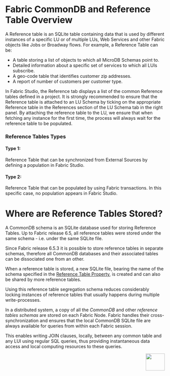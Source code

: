 # **Fabric CommonDB and Reference Table Overview** 

A Reference table is an SQLite table containing data that is used by different instances of a specific LU or of multiple LUs, Web Services and other Fabric objects like Jobs or Broadway flows.
For example, a Reference Table can be:

- A table storing a list of objects to which all MicroDB Schemas point to. 
- Detailed information about a specific set of services to which all LUIs subscribe. 
- A geo-code table that identifies customer zip addresses. 
- A report of number of customers per customer type. 

In Fabric Studio, the Reference tab displays a list of the common Reference tables defined in a project. It is strongly recommended to ensure that the Reference table is attached to an LU Schema by ticking on the appropriate Reference table in the References section of the LU Schema tab in the right panel. 
By attaching the reference table to the LU, we ensure that when fetching any instance for the first time, the process will always wait for the reference table to be populated.

### **Reference Tables Types**
#### Type 1:
Reference Table that can be synchronized from External Sources by defining a population in Fabric Studio. 

#### Type 2:
Reference Table that can be populated by using Fabric transactions. In this specific case, no population appears in Fabric Studio. 


# **Where are Reference Tables Stored?**

A CommonDB schema is an SQLite database used for storing Reference Tables. Up to Fabric release 6.5, all reference tables were stored under the same schema - i.e. under the same SQLite file. 

Since Fabric release 6.5.3 it is possible to store reference tables in separate schemas, therefore all CommonDB databases and their associated tables can be dissociated one from an other. 

When a reference table is stored, a new SQLite file, bearing the name of the schema specified in the [Reference Table Property](/articles/22_reference(commonDB)_tables/02_reference_table_fabric_studio.md#reference-tables-properties), is created and can also be shared by more reference tables.

Using this reference table segregation schema reduces considerably locking instances of reference tables that usually happens during multiple write-processes.

In a distributed system, a copy of all the *CommonDB* and other *reference tables schemas* are stored on each Fabric Node.
Fabric handles their cross-synchronization and ensures that the local CommonDB SQLite file are always available for queries from within each Fabric session. 

This enables writing JOIN clauses, locally, between any common table and any LUI using regular SQL queries, thus providing instantaneous data access and local computing resources to these queries. 



[<img align="right" width="60" height="54" src="/articles/images/Next.png">](/articles/22_reference%28commonDB%29_tables/02_reference_table_fabric_studio.md) 

